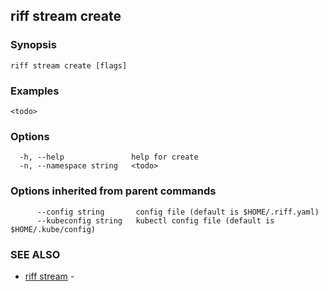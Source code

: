 ## riff stream create

<todo>

### Synopsis

<todo>

```
riff stream create [flags]
```

### Examples

```
<todo>
```

### Options

```
  -h, --help               help for create
  -n, --namespace string   <todo>
```

### Options inherited from parent commands

```
      --config string       config file (default is $HOME/.riff.yaml)
      --kubeconfig string   kubectl config file (default is $HOME/.kube/config)
```

### SEE ALSO

* [riff stream](riff_stream.md)	 - <todo>

